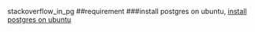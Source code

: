 stackoverflow_in_pg
##requirement
###install postgres 
on ubuntu, [install postgres on ubuntu](install_pg/install_ubuntu.md)
